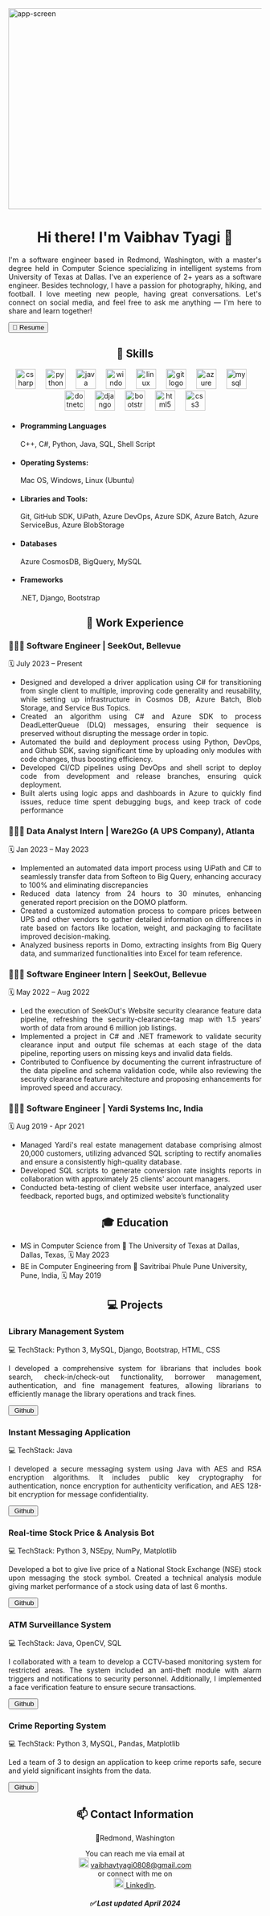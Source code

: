 <link
      rel="stylesheet"
      href="https://cdnjs.cloudflare.com/ajax/libs/font-awesome/4.7.0/css/font-awesome.min.css"/>
<link rel="icon" href="/images/apple-touch-icon.png" type="image/png" />
<img src="introGif.gif" alt="app-screen" width="1000" height=400/><!-- Replace this with your own banner image -->

<h1 align="center">Hi there! I'm Vaibhav Tyagi 👋</h1>

<p align="justify">I'm a software engineer based in Redmond, Washington, with a master's degree held in Computer Science specializing in intelligent systems from University of Texas at Dallas. I've an experience of 2+ years as a software engineer. Besides technology, I have a passion for photography, hiking, and football. I love meeting new people, having great conversations. Let's connect on social media, and feel free to ask me anything — I'm here to share and learn together!</p>
<a href="VaibhavTyagi-resume.pdf" target="_blank" class="social-links btn-1">
  <button class="button" role="button">
    <span class="text">
      <span style="cursor: pointer; color: black;" onmouseover="this.style.color='blue';" onmouseout="this.style.color='black';">&#x1F4DD;</span>
      Resume
    </span>
  </button>
</a>

<h2 align="center">🔧 Skills</h2>
<div align="center">
  <img src="https://skillicons.dev/icons?i=cs" height="40" alt="csharp logo"  />
<img width="12" />
<img src="https://skillicons.dev/icons?i=py" height="40" alt="python logo"  />
<img width="12" />
<img src="https://skillicons.dev/icons?i=java" height="40" alt="java logo"  />
<img width="12" />
<img src="https://cdn.jsdelivr.net/gh/devicons/devicon/icons/windows8/windows8-original.svg" height="40" alt="windows8 logo"  />
<img width="12" />
<img src="https://cdn.jsdelivr.net/gh/devicons/devicon/icons/linux/linux-original.svg" height="40" alt="linux logo"  />
<img width="12" />
<img src="https://cdn.jsdelivr.net/gh/devicons/devicon/icons/git/git-original.svg" height="40" alt="git logo"  />
<img width="12" />
<img src="https://cdn.jsdelivr.net/gh/devicons/devicon/icons/azure/azure-original.svg" height="40" alt="azure logo"  />
<img width="12" />
<img src="https://cdn.jsdelivr.net/gh/devicons/devicon/icons/mysql/mysql-original.svg" height="40" alt="mysql logo"  />
<img width="12" />
<img src="https://cdn.jsdelivr.net/gh/devicons/devicon/icons/dotnetcore/dotnetcore-original.svg" height="40" alt="dotnetcore logo"  />
<img width="12" />
<img src="https://cdn.jsdelivr.net/gh/devicons/devicon/icons/django/django-plain.svg" height="40" alt="django logo"  />
<img width="12" />
<img src="https://cdn.jsdelivr.net/gh/devicons/devicon/icons/bootstrap/bootstrap-original.svg" height="40" alt="bootstrap logo"  />
<img width="12" />
<img src="https://cdn.jsdelivr.net/gh/devicons/devicon/icons/html5/html5-original.svg" height="40" alt="html5 logo"  />
<img width="12" />
<img src="https://cdn.jsdelivr.net/gh/devicons/devicon/icons/css3/css3-original.svg" height="40" alt="css3 logo"  />
</div>
<ul>
  <li>
    <h4>Programming Languages</h4>
    C++, C#, Python, Java, SQL, Shell Script
  </li>
  <li>
  <h4>Operating Systems:</h4>
    Mac OS, Windows, Linux (Ubuntu)
  </li>
  <li>
  <h4>Libraries and Tools:</h4>
    Git, GitHub SDK, UiPath, Azure DevOps, Azure SDK, Azure Batch, Azure ServiceBus, Azure BlobStorage
  </li>
  <li>
  <h4>Databases</h4>
    Azure CosmosDB, BigQuery, MySQL
  </li>
  <li>
  <h4>Frameworks</h4>
    .NET, Django, Bootstrap
  </li>
</ul>

<h2 align="center"> 💼 Work Experience </h2>

### 🧑🏽‍💻 Software Engineer | SeekOut, Bellevue
&#x1F5D3; July 2023 – Present
<ul>
  <li style="text-align: justify;">Designed and developed a driver application using C# for transitioning from single client to multiple, improving code generality and reusability, 
while setting up infrastructure in Cosmos DB, Azure Batch, Blob Storage, and Service Bus Topics.</li>
  <li style="text-align: justify;">Created an algorithm using C# and Azure SDK to process DeadLetterQueue (DLQ) messages, ensuring their sequence is preserved without 
disrupting the message order in topic.</li>
  <li style="text-align: justify;">Automated the build and deployment process using Python, DevOps, and Github SDK, saving significant time by uploading only modules with code 
changes, thus boosting efficiency.</li>
  <li style="text-align: justify;">Developed CI/CD pipelines using DevOps and shell script to deploy code from development and release branches, ensuring quick deployment.</li>
  <li style="text-align: justify;">Built alerts using logic apps and dashboards in Azure to quickly find issues, reduce time spent debugging bugs, and keep track of code performance</li>
</ul>
    
### 🧑🏽‍💻 Data Analyst Intern | Ware2Go (A UPS Company), Atlanta
&#x1F5D3; Jan 2023 – May 2023

<ul>
  <li style="text-align: justify;">Implemented an automated data import process using UiPath and C# to seamlessly transfer data from Softeon to Big Query, enhancing accuracy to 
100% and eliminating discrepancies</li>
  <li style="text-align: justify;">Reduced data latency from 24 hours to 30 minutes, enhancing generated report precision on the DOMO platform.</li>
  <li style="text-align: justify;">Created a customized automation process to compare prices between UPS and other vendors to gather detailed information on differences in rate 
based on factors like location, weight, and packaging to facilitate improved decision-making. </li>
  <li style="text-align: justify;">Analyzed business reports in Domo, extracting insights from Big Query data, and summarized functionalities into Excel for team reference. </li>
</ul>

### 🧑🏽‍💻 Software Engineer Intern | SeekOut, Bellevue
&#x1F5D3; May 2022 – Aug 2022

<ul>
  <li style="text-align: justify;">Led the execution of SeekOut's Website security clearance feature data pipeline, refreshing the security-clearance-tag map with 1.5 years' worth of 
data from around 6 million job listings. </li>
  <li style="text-align: justify;">Implemented a project in C# and .NET framework to validate security clearance input and output file schemas at each stage of the data pipeline, 
reporting users on missing keys and invalid data fields.</li>
  <li style="text-align: justify;">Contributed to Confluence by documenting the current infrastructure of the data pipeline and schema validation code, while also reviewing the 
security clearance feature architecture and proposing enhancements for improved speed and accuracy.</li>
</ul>

### 🧑🏽‍💻 Software Engineer | Yardi Systems Inc, India
&#x1F5D3; Aug 2019 - Apr 2021

<ul>
  <li style="text-align: justify;">Managed Yardi's real estate management database comprising almost 20,000 customers, utilizing advanced SQL scripting to rectify anomalies and 
ensure a consistently high-quality database. </li>
  <li style="text-align: justify;">Developed SQL scripts to generate conversion rate insights reports in collaboration with approximately 25 clients' account managers.</li>
  <li style="text-align: justify;">Conducted beta-testing of client website user interface, analyzed user feedback, reported bugs, and optimized website’s functionality</li>
</ul>

<h2 align="center">🎓 Education</h2>

- MS in Computer Science from &#127979; The University of Texas at Dallas, Dallas, Texas, &#x1F5D3; May 2023
- BE in Computer Engineering from &#127979; Savitribai Phule Pune University, Pune, India, &#x1F5D3; May 2019

<h2 align="center">💻 Projects</h2>

### Library Management System
&#x1F4BB; TechStack: Python 3, MySQL, Django, Bootstrap, HTML, CSS
<p align="justify">
  I developed a comprehensive system for librarians that includes
  book search, check-in/check-out functionality, borrower
  management, authentication, and fine management features,
  allowing librarians to efficiently manage the library operations
  and track fines.
</p>
<a
  href="https://github.com/IamVaibhavTyagi/Library-Management-System"
  target="_blank"
  class="social-links"><button class="button fa fa-github">&nbsp;Github</button>
</a>
  

### Instant Messaging Application
&#x1F4BB; TechStack: Java 
<p align="justify">
  I developed a secure messaging system using Java with AES and
  RSA encryption algorithms. It includes public key cryptography
  for authentication, nonce encryption for authenticity
  verification, and AES 128-bit encryption for message
  confidentiality.
</p>
<a
  href="https://github.com/IamVaibhavTyagi/Instant-Messaging-Application"
  target="_blank"
  class="social-links"><button class="button fa fa-github">&nbsp;Github</button>
</a>

### Real-time Stock Price & Analysis Bot
&#x1F4BB; TechStack: Python 3, NSEpy, NumPy, Matplotlib 
<p align="justify">
  Developed a bot to give live price of a National Stock Exchange
  (NSE) stock upon messaging the stock symbol. Created a technical
  analysis module giving market performance of a stock using data
  of last 6 months.
</p>
<a
  href="https://github.com/IamVaibhavTyagi/stock-price-analysis-bot"
  target="_blank"
  class="social-links"><button class="button fa fa-github">&nbsp;Github</button>
</a>

### ATM Surveillance System
&#x1F4BB; TechStack: Java, OpenCV, SQL 
<p align="justify">
  I collaborated with a team to develop a CCTV-based monitoring
  system for restricted areas. The system included an anti-theft
  module with alarm triggers and notifications to security
  personnel. Additionally, I implemented a face verification
  feature to ensure secure transactions.
</p>
<a
  href="https://github.com/IamVaibhavTyagi/ATM-Surveillance"
  target="_blank"
  class="social-links"><button class="button fa fa-github">&nbsp;Github</button>
</a>

### Crime Reporting System
&#x1F4BB; TechStack: Python 3, MySQL, Pandas, Matplotlib 
<p align="justify">
  Led a team of 3 to design an application to keep crime reports
  safe, secure and yield significant insights from the data.
</p>
<a href="https://github.com/IamVaibhavTyagi/Crime-Reporting-System" target="_blank" class="social-links">
  <button class="button fa fa-github">&nbsp;Github</button>
</a>



<h2 align="center">📫 Contact Information</h2>
<p align="center">&#128507;Redmond, Washington</p>
<div align="center">
  <p>You can reach me via email at
<br><img src="https://raw.githubusercontent.com/maurodesouza/profile-readme-generator/master/src/assets/icons/social/gmail/default.svg" width="20" height="20" alt="gmail logo"  /> <a href="mailto:vaibhavtyagi0808@gmail.com" class="email-link">vaibhavtyagi0808@gmail.com</a> <br>or connect with me on <br><img src="https://raw.githubusercontent.com/maurodesouza/profile-readme-generator/master/src/assets/icons/social/linkedin/default.svg" width="20" height="20" alt="linkedin logo"  /><a href="https://www.linkedin.com/in/iamvaibhavtyagi" class="linkedin-link" target="_blank"> LinkedIn</a>.</p>
</div>

<h5 align="center">&#x2705; Last updated April 2024</h5>